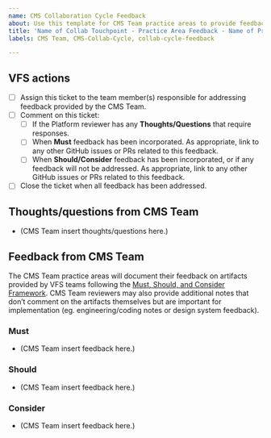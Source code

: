 ```yaml
---
name: CMS Collaboration Cycle Feedback
about: Use this template for CMS Team practice areas to provide feedback to teams going through the CMS Collaboration Cycle.
title: 'Name of Collab Touchpoint - Practice Area Feedback - Name of Project'
labels: CMS Team, CMS-Collab-Cycle, collab-cycle-feedback

---
```


## VFS actions
- [ ] Assign this ticket to the team member(s) responsible for addressing feedback provided by the CMS Team.
- [ ] Comment on this ticket:
  - [ ] If the Platform reviewer has any **Thoughts/Questions** that require responses.
  - [ ] When **Must** feedback has been incorporated. As appropriate, link to any other GitHub issues or PRs related to this feedback.
  - [ ] When **Should/Consider** feedback has been incorporated, or if any feedback will not be addressed. As appropriate, link to any other GitHub issues or PRs related to this feedback.
- [ ] Close the ticket when all feedback has been addressed.

## Thoughts/questions from CMS Team
- (CMS Team insert thoughts/questions here.)

## Feedback from CMS Team
The CMS Team practice areas will document their feedback on artifacts provided by VFS teams following the [Must, Should, and Consider Framework](https://depo-platform-documentation.scrollhelp.site/collaboration-cycle/must-should-and-consider-framework-for-feedback). CMS Team reviewers may also provide additional notes that don’t comment on the artifacts themselves but are important for implementation (eg. engineering/coding notes or design system feedback).

### Must
- (CMS Team insert feedback here.)

### Should
- (CMS Team insert feedback here.)

### Consider
- (CMS Team insert feedback here.)
